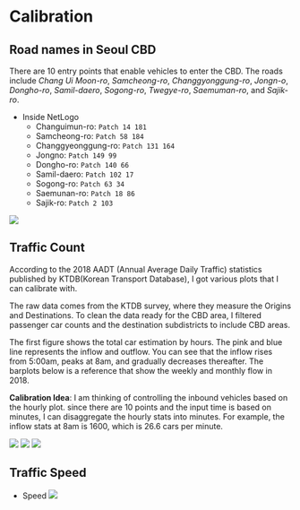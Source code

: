# Calibration
## Road names in Seoul CBD

There are 10 entry points that enable vehicles to enter the CBD. The roads include *Chang Ui Moon-ro*, *Samcheong-ro*, *Changgyonggung-ro*, *Jongn-o*, *Dongho-ro*, *Samil-daero*, *Sogong-ro*, *Twegye-ro*, *Saemuman-ro*, and *Sajik-ro*.

* Inside NetLogo
    * Changuimun-ro: `Patch 14 181`
    * Samcheong-ro: `Patch 58 184`
    * Changgyeonggung-ro: `Patch 131 164`
    * Jongno: `Patch 149 99`
    * Dongho-ro: `Patch 140 66`
    * Samil-daero: `Patch 102 17`
    * Sogong-ro: `Patch 63 34`
    * Saemunan-ro: `Patch 18 86`
    * Sajik-ro: `Patch 2 103`

![](https://i.imgur.com/aQaxKPd.png)


## Traffic Count
According to the 2018 AADT (Annual Average Daily Traffic) statistics published by KTDB(Korean Transport Database), I got various plots that I can calibrate with.

The raw data comes from the KTDB survey, where they measure the Origins and Destinations. To clean the data ready for the CBD area, I filtered passenger car counts and the destination subdistricts to include CBD areas.


The first figure shows the total car estimation by hours. The pink and blue line represents the inflow and outflow. You can see that the inflow rises from 5:00am, peaks at 8am, and gradually decreases thereafter. The barplots below is a reference that show the weekly and monthly flow in 2018.

**Calibration Idea**: I am thinking of controlling the inbound vehicles based on the hourly plot. since there are 10 points and the input time is based on minutes, I can disaggregate the hourly stats into minutes. For example, the inflow stats at 8am is 1600, which is 26.6 cars per minute.

![](https://i.imgur.com/bswStew.png)
![](https://i.imgur.com/HsrkkHc.png)
![](https://i.imgur.com/Bm5OLkM.png)


## Traffic Speed
* Speed
![](https://i.imgur.com/Ikgjq98.png)





